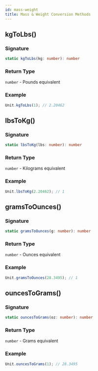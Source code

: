 ```yaml
---
id: mass-weight
title: Mass & Weight Conversion Methods
---
```


<!-- markdownlint-disable-file MD024 -->
## kgToLbs()

### Signature

```typescript
static kgToLbs(kg: number): number
```

### Return Type

`number` - Pounds equivalent

### Example

```javascript
Unit.kgToLbs(1); // 2.20462
```

## lbsToKg()

### Signature

```typescript
static lbsToKg(lbs: number): number
```

### Return Type

`number` - Kilograms equivalent

### Example

```javascript
Unit.lbsToKg(2.20462); // 1
```

## gramsToOunces()

### Signature

```typescript
static gramsToOunces(g: number): number
```

### Return Type

`number` - Ounces equivalent

### Example

```javascript
Unit.gramsToOunces(28.3495); // 1
```

## ouncesToGrams()

### Signature

```typescript
static ouncesToGrams(oz: number): number
```

### Return Type

`number` - Grams equivalent

### Example

```javascript
Unit.ouncesToGrams(1); // 28.3495
```
